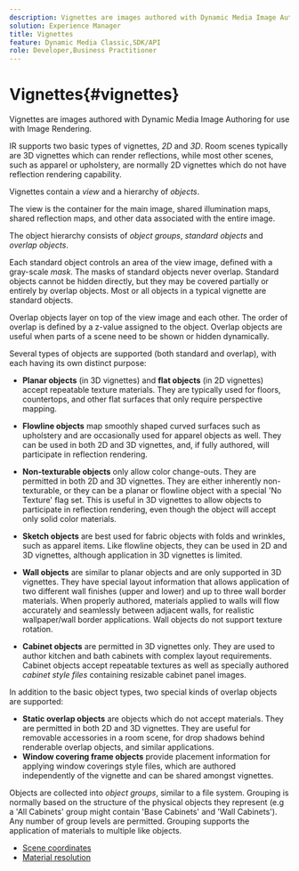 ```yaml
---
description: Vignettes are images authored with Dynamic Media Image Authoring for use with Image Rendering.
solution: Experience Manager
title: Vignettes
feature: Dynamic Media Classic,SDK/API
role: Developer,Business Practitioner
---
```


# Vignettes{#vignettes}

Vignettes are images authored with Dynamic Media Image Authoring for use with Image Rendering.

IR supports two basic types of vignettes, *2D* and *3D*. Room scenes typically are 3D vignettes which can render reflections, while most other scenes, such as apparel or upholstery, are normally 2D vignettes which do not have reflection rendering capability.

Vignettes contain a *view* and a hierarchy of *objects*.

The view is the container for the main image, shared illumination maps, shared reflection maps, and other data associated with the entire image.

The object hierarchy consists of *object groups*, *standard objects* and *overlap objects*.

Each standard object controls an area of the view image, defined with a gray-scale *mask*. The masks of standard objects never overlap. Standard objects cannot be hidden directly, but they may be covered partially or entirely by overlap objects. Most or all objects in a typical vignette are standard objects.

Overlap objects layer on top of the view image and each other. The order of overlap is defined by a z-value assigned to the object. Overlap objects are useful when parts of a scene need to be shown or hidden dynamically.

Several types of objects are supported (both standard and overlap), with each having its own distinct purpose:

* **Planar objects** (in 3D vignettes) and **flat objects** (in 2D vignettes) accept repeatable texture materials. They are typically used for floors, countertops, and other flat surfaces that only require perspective mapping. 

* **Flowline objects** map smoothly shaped curved surfaces such as upholstery and are occasionally used for apparel objects as well. They can be used in both 2D and 3D vignettes, and, if fully authored, will participate in reflection rendering. 
* **Non-texturable objects** only allow color change-outs. They are permitted in both 2D and 3D vignettes. They are either inherently non-texturable, or they can be a planar or flowline object with a special 'No Texture' flag set. This is useful in 3D vignettes to allow objects to participate in reflection rendering, even though the object will accept only solid color materials. 
* **Sketch objects** are best used for fabric objects with folds and wrinkles, such as apparel items. Like flowline objects, they can be used in 2D and 3D vignettes, although application in 3D vignettes is limited. 
* **Wall objects** are similar to planar objects and are only supported in 3D vignettes. They have special layout information that allows application of two different wall finishes (upper and lower) and up to three wall border materials. When properly authored, materials applied to walls will flow accurately and seamlessly between adjacent walls, for realistic wallpaper/wall border applications. Wall objects do not support texture rotation. 
* **Cabinet objects** are permitted in 3D vignettes only. They are used to author kitchen and bath cabinets with complex layout requirements. Cabinet objects accept repeatable textures as well as specially authored *cabinet style files* containing resizable cabinet panel images.

In addition to the basic object types, two special kinds of overlap objects are supported:

* **Static overlap objects** are objects which do not accept materials. They are permitted in both 2D and 3D vignettes. They are useful for removable accessories in a room scene, for drop shadows behind renderable overlap objects, and similar applications. 
* **Window covering frame objects** provide placement information for applying window coverings style files, which are authored independently of the vignette and can be shared amongst vignettes.

Objects are collected into *object groups*, similar to a file system. Grouping is normally based on the structure of the physical objects they represent (e.g a 'All Cabinets' group might contain 'Base Cabinets' and 'Wall Cabinets'). Any number of group levels are permitted. Grouping supports the application of materials to multiple like objects. 

* [Scene coordinates](c-ir-scene-coordinates.md)
* [Material resolution](c-ir-material-resolution.md)
